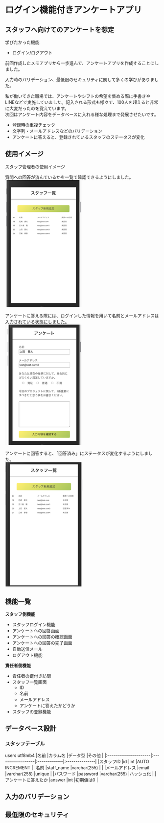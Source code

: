 # ログイン機能付きアンケートアプリ

## スタッフへ向けてのアンケートを想定

学びたかった機能
* ログイン/ログアウト

前回作成したメモアプリから一歩進んで、アンケートアプリを作成することにしました。

入力時のバリデーション、最低限のセキュリティに関して多くの学びがありました。

私が働いてきた職場では、アンケートやシフトの希望を集める際に手書きやLINEなどで実施していました。記入される形式も様々で、100人を超えると非常に大変だったのを覚えています。  
次回はアンケート内容をデータベースに入れる様な処理まで発展させたいです。

* 登録時の重複チェック
* 文字列・メールアドレスなどのバリデーション
* アンケートに答えると、登録されているスタッフのステータスが変化

## 使用イメージ

スタッフ管理者の使用イメージ  

質問への回答が済んでいるかを一覧で確認できるようにしました。  
<img width="50%" src="demo-img/スクリーンショット 2020-09-16 21.38.33.png">  

アンケートに答える際には、ログインした情報を用いて名前とメールアドレスは入力されている状態にしました。  
<img width="50%" src="demo-img/スクリーンショット 2020-09-16 21.39.02.png">

アンケートに回答すると、「回答済み」にステータスが変化するようにしました。  
<img width="50%" src="demo-img/スクリーンショット 2020-09-16 21.39.56.png">

## 機能一覧
**スタッフ側機能**
* スタッフログイン機能
* アンケートへの回答画面
* アンケートへの回答の確認画面
* アンケートへの回答の完了画面
* 自動送信メール  
* ログアウト機能  

**責任者側機能**
* 責任者の鍵付き訪問
* スタッフ一覧画面
  * ID
  * 名前
  * メールアドレス
  * アンケートに答えたかどうか
* スタッフの登録機能


## データベース設計

### スタッフテーブル

users utf8mb4
|名前                   |カラム名           |データ型      |その他          |
|:----------------------|:------------------|:-------------|:---------------|
|スタッフID             |id                 |int           |AUTO INCREMENT  |
|名前                   |staff_name         |varchar(255)  |                |
|メールアドレス         |email              |varchar(255)  |unique          |
|パスワード             |password           |varchar(255)  |ハッシュ化      |
|アンケートに答えたか   |answer             |int           |初期値は0       |

## 入力のバリデーション

## 最低限のセキュリティ